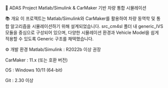 🚗 ADAS Project
Matlab/Simulink & CarMaker 기반 차량 통합 시뮬레이션

📚 개요
이 프로젝트는 Matlab/Simulink와 CarMaker를 활용하여 차량 동역학 및 통합 알고리즘을 시뮬레이션하기 위해 설계되었습니다.
src_cm4sl 폴더 내 generic_IVS 모듈을 중심으로 구성되어 있으며, 다양한 시뮬레이션 환경과 Vehicle Model을 쉽게 적용할 수 있도록 Generic 구조를 채택했습니다.

⚙ 개발 환경
Matlab/Simulink : R2022b 이상 권장

CarMaker : 11.x (또는 호환 버전)

OS : Windows 10/11 (64-bit)

Git : 2.30 이상
